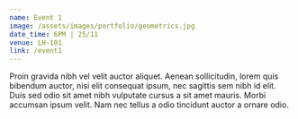 ```yaml
---
name: Event 1
image: /assets/images/portfolio/geometrics.jpg
date_time: 6PM | 25/11 
venue: LH-101
link: /event1
---
```

Proin gravida nibh vel velit auctor aliquet. Aenean sollicitudin, lorem quis bibendum auctor, nisi elit consequat ipsum, nec sagittis sem nibh id elit. Duis sed odio sit amet nibh vulputate cursus a sit amet mauris. Morbi accumsan ipsum velit. Nam nec tellus a odio tincidunt auctor a ornare odio.
